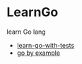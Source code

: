 # LearnGo
learn Go lang

- [learn-go-with-tests](https://studygolang.gitbook.io/learn-go-with-tests/)
- [go by example](https://gobyexample.com/)
